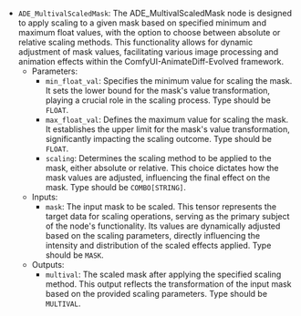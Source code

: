 - `ADE_MultivalScaledMask`: The ADE_MultivalScaledMask node is designed to apply scaling to a given mask based on specified minimum and maximum float values, with the option to choose between absolute or relative scaling methods. This functionality allows for dynamic adjustment of mask values, facilitating various image processing and animation effects within the ComfyUI-AnimateDiff-Evolved framework.
    - Parameters:
        - `min_float_val`: Specifies the minimum value for scaling the mask. It sets the lower bound for the mask's value transformation, playing a crucial role in the scaling process. Type should be `FLOAT`.
        - `max_float_val`: Defines the maximum value for scaling the mask. It establishes the upper limit for the mask's value transformation, significantly impacting the scaling outcome. Type should be `FLOAT`.
        - `scaling`: Determines the scaling method to be applied to the mask, either absolute or relative. This choice dictates how the mask values are adjusted, influencing the final effect on the mask. Type should be `COMBO[STRING]`.
    - Inputs:
        - `mask`: The input mask to be scaled. This tensor represents the target data for scaling operations, serving as the primary subject of the node's functionality. Its values are dynamically adjusted based on the scaling parameters, directly influencing the intensity and distribution of the scaled effects applied. Type should be `MASK`.
    - Outputs:
        - `multival`: The scaled mask after applying the specified scaling method. This output reflects the transformation of the input mask based on the provided scaling parameters. Type should be `MULTIVAL`.
